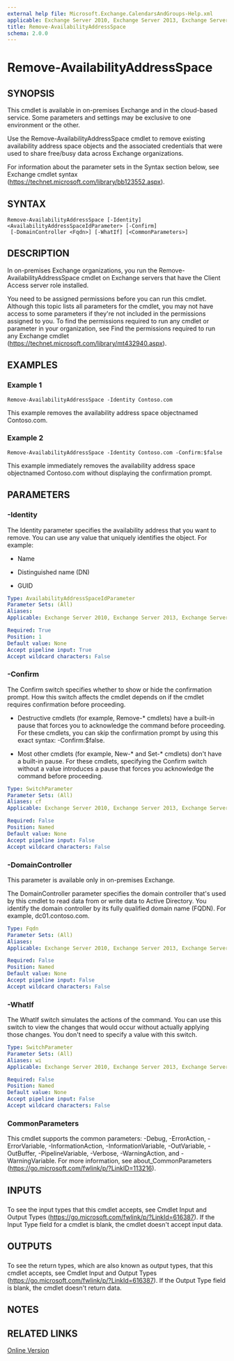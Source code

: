 ```yaml
---
external help file: Microsoft.Exchange.CalendarsAndGroups-Help.xml
applicable: Exchange Server 2010, Exchange Server 2013, Exchange Server 2016, Exchange Online
title: Remove-AvailabilityAddressSpace
schema: 2.0.0
---
```


# Remove-AvailabilityAddressSpace

## SYNOPSIS
This cmdlet is available in on-premises Exchange and in the cloud-based service. Some parameters and settings may be exclusive to one environment or the other.

Use the Remove-AvailabilityAddressSpace cmdlet to remove existing availability address space objects and the associated credentials that were used to share free/busy data across Exchange organizations.

For information about the parameter sets in the Syntax section below, see Exchange cmdlet syntax (https://technet.microsoft.com/library/bb123552.aspx).

## SYNTAX

```
Remove-AvailabilityAddressSpace [-Identity] <AvailabilityAddressSpaceIdParameter> [-Confirm]
 [-DomainController <Fqdn>] [-WhatIf] [<CommonParameters>]
```

## DESCRIPTION
In on-premises Exchange organizations, you run the Remove-AvailabilityAddressSpace cmdlet on Exchange servers that have the Client Access server role installed.

You need to be assigned permissions before you can run this cmdlet. Although this topic lists all parameters for the cmdlet, you may not have access to some parameters if they're not included in the permissions assigned to you. To find the permissions required to run any cmdlet or parameter in your organization, see Find the permissions required to run any Exchange cmdlet (https://technet.microsoft.com/library/mt432940.aspx).

## EXAMPLES

### Example 1
```
Remove-AvailabilityAddressSpace -Identity Contoso.com
```

This example removes the availability address space objectnamed Contoso.com.

### Example 2
```
Remove-AvailabilityAddressSpace -Identity Contoso.com -Confirm:$false
```

This example immediately removes the availability address space objectnamed Contoso.com without displaying the confirmation prompt.

## PARAMETERS

### -Identity
The Identity parameter specifies the availability address that you want to remove. You can use any value that uniquely identifies the object. For example:

- Name

- Distinguished name (DN)

- GUID

```yaml
Type: AvailabilityAddressSpaceIdParameter
Parameter Sets: (All)
Aliases:
Applicable: Exchange Server 2010, Exchange Server 2013, Exchange Server 2016, Exchange Online

Required: True
Position: 1
Default value: None
Accept pipeline input: True
Accept wildcard characters: False
```

### -Confirm
The Confirm switch specifies whether to show or hide the confirmation prompt. How this switch affects the cmdlet depends on if the cmdlet requires confirmation before proceeding.

- Destructive cmdlets (for example, Remove-\* cmdlets) have a built-in pause that forces you to acknowledge the command before proceeding. For these cmdlets, you can skip the confirmation prompt by using this exact syntax: -Confirm:$false.

- Most other cmdlets (for example, New-\* and Set-\* cmdlets) don't have a built-in pause. For these cmdlets, specifying the Confirm switch without a value introduces a pause that forces you acknowledge the command before proceeding.

```yaml
Type: SwitchParameter
Parameter Sets: (All)
Aliases: cf
Applicable: Exchange Server 2010, Exchange Server 2013, Exchange Server 2016, Exchange Online

Required: False
Position: Named
Default value: None
Accept pipeline input: False
Accept wildcard characters: False
```

### -DomainController
This parameter is available only in on-premises Exchange.

The DomainController parameter specifies the domain controller that's used by this cmdlet to read data from or write data to Active Directory. You identify the domain controller by its fully qualified domain name (FQDN). For example, dc01.contoso.com.

```yaml
Type: Fqdn
Parameter Sets: (All)
Aliases:
Applicable: Exchange Server 2010, Exchange Server 2013, Exchange Server 2016

Required: False
Position: Named
Default value: None
Accept pipeline input: False
Accept wildcard characters: False
```

### -WhatIf
The WhatIf switch simulates the actions of the command. You can use this switch to view the changes that would occur without actually applying those changes. You don't need to specify a value with this switch.

```yaml
Type: SwitchParameter
Parameter Sets: (All)
Aliases: wi
Applicable: Exchange Server 2010, Exchange Server 2013, Exchange Server 2016, Exchange Online

Required: False
Position: Named
Default value: None
Accept pipeline input: False
Accept wildcard characters: False
```

### CommonParameters
This cmdlet supports the common parameters: -Debug, -ErrorAction, -ErrorVariable, -InformationAction, -InformationVariable, -OutVariable, -OutBuffer, -PipelineVariable, -Verbose, -WarningAction, and -WarningVariable. For more information, see about_CommonParameters (https://go.microsoft.com/fwlink/p/?LinkID=113216).

## INPUTS

###  
To see the input types that this cmdlet accepts, see Cmdlet Input and Output Types (https://go.microsoft.com/fwlink/p/?LinkId=616387). If the Input Type field for a cmdlet is blank, the cmdlet doesn't accept input data.

## OUTPUTS

###  
To see the return types, which are also known as output types, that this cmdlet accepts, see Cmdlet Input and Output Types (https://go.microsoft.com/fwlink/p/?LinkId=616387). If the Output Type field is blank, the cmdlet doesn't return data.

## NOTES

## RELATED LINKS

[Online Version](https://technet.microsoft.com/library/51a1b398-3358-4e08-9175-1d804114a2a5.aspx)
